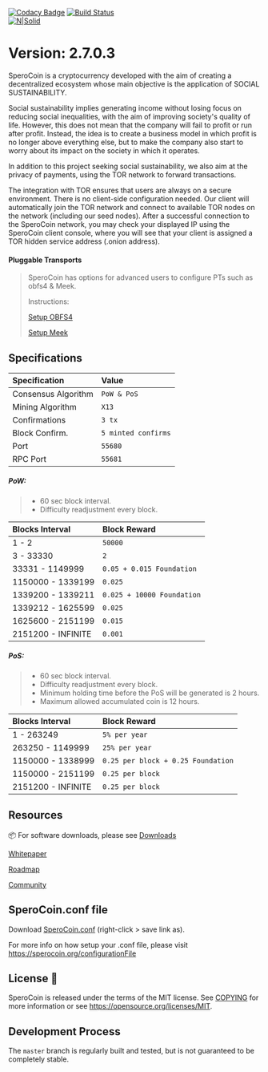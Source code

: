 [![Codacy Badge](https://api.codacy.com/project/badge/Grade/1aa1a2fafa1a41e1bdcba6e453fcba1f)](https://app.codacy.com/app/DigitalCoin1/SperoCoin?utm_source=github.com&utm_medium=referral&utm_content=DigitalCoin1/SperoCoin&utm_campaign=Badge_Grade_Dashboard)
[![Build Status](https://travis-ci.org/DigitalCoin1/SperoCoin.svg?branch=master)](https://travis-ci.org/DigitalCoin1/SperoCoin)
<br>
[![N|Solid](https://i.imgur.com/0BOgWZy.png)](https://sperocoin.org/)

Version: 2.7.0.3
=====================================

SperoCoin is a cryptocurrency developed with the aim of creating a decentralized ecosystem whose main objective is the application of SOCIAL SUSTAINABILITY.

Social sustainability implies generating income without losing focus on reducing social inequalities, with the aim of improving society's quality of life.
However, this does not mean that the company will fail to profit or run after profit. Instead, the idea is to create a business model in which profit is no longer above everything else, but to make the company also start to worry about its impact on the society in which it operates.

In addition to this project seeking social sustainability, we also aim at the privacy of payments, using the TOR network to forward transactions.

The integration with TOR ensures that users are always on a secure environment. There is no client-side configuration needed. Our client will automatically join the TOR network and connect to available TOR nodes on the network (including our seed nodes). After a successful connection to the SperoCoin network, you may check your displayed IP using the SperoCoin client console, where you will see that your client is assigned a TOR hidden service address (.onion address).

#### Pluggable Transports

>SperoCoin has options for advanced users to configure PTs such as obfs4 & Meek. 
>
>Instructions:
>
>[Setup OBFS4]( https://github.com/DigitalCoin1/SperoCoin/blob/master/doc/setup-obfs4.md )
>
>[Setup Meek]( https://github.com/DigitalCoin1/SperoCoin/blob/master/doc/setup-meek.md )


## Specifications

| Specification | Value |
|:-----------|:-----------|
| Consensus Algorithm | `PoW & PoS` |
| Mining Algorithm | `X13` |
| Confirmations | `3 tx` |
| Block Confirm. | `5 minted confirms` |
| Port | `55680` |
| RPC Port | `55681` |


##### PoW:

> - 60 sec block interval.
> - Difficulty readjustment every block.


| Blocks Interval | Block Reward |
|:-----------|:-----------|
| 1 - 2 | `50000` |
| 3 - 33330 | `2` |
| 33331 - 1149999 | `0.05 + 0.015 Foundation` |
| 1150000 - 1339199 | `0.025` |
| 1339200 - 1339211 | `0.025 + 10000 Foundation` |
| 1339212 - 1625599 | `0.025` |
| 1625600 - 2151199 | `0.015` |
| 2151200 - INFINITE | `0.001` |


##### PoS:

> - 60 sec block interval.
> - Difficulty readjustment every block.
> - Minimum holding time before the PoS will be generated is 2 hours.
> - Maximum allowed accumulated coin is 12 hours.

| Blocks Interval | Block Reward |
|:-----------|:-----------|
| 1 - 263249 | `5% per year` |
| 263250 - 1149999 | `25% per year` |
| 1150000 - 1338999 | `0.25 per block + 0.25 Foundation` |
| 1150000 - 2151199 | `0.25 per block` |
| 2151200 - INFINITE | `0.25 per block` |


## Resources

:package: For software downloads, please see [Downloads](https://sperocoin.org/getStarted)

[Whitepaper](https://sperocoin.org/whitepaper/) 

[Roadmap](https://sperocoin.org/roadmap)

[Community](https://sperocoin.org/community)


## SperoCoin.conf file

Download [SperoCoin.conf](https://sperocoin.org/files/SperoCoin.conf.php?action=download) (right-click > save link as).

For more info on how setup your .conf file, please visit https://sperocoin.org/configurationFile


License :bookmark_tabs:
-------

SperoCoin is released under the terms of the MIT license. See [COPYING](COPYING) for more
information or see https://opensource.org/licenses/MIT.



Development Process
-------------------

The `master` branch is regularly built and tested, but is not guaranteed to be completely stable. 

